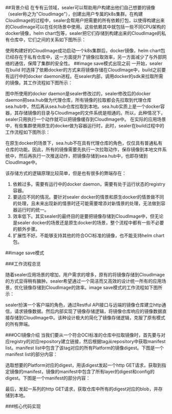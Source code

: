 ##背景介绍
在专有云领域，sealer可以帮助用户构建出他们自己想要的镜像（sealer称之为"CloudImage"），创建出用户专属的k8s集群。在构建CloudImage的过程中，sealer会帮用户把需要的所有依赖打包，以使得构建出来的CloudImage可以在任何场景中使用。这些依赖其中就包括一些不同CPU架构的docker镜像，helm chart包等，sealer把它们存储到构建出来的CloudImage的私有仓库中，它们之间的关系如下图所示：

使用构建好的CloudImage成功启动一个k8s集群后，docker镜像，helm chart包已经存在于私有仓库中，这一方面提升了镜像拉取效率，另一方面减少了与外部网络的通信，保障了集群的安全性。
##image save模式出现之前
一开始，sealer在build 时选择了依赖docker的方式来将镜像存储在CloudImage中，build之前要有运行中的docker daemon进程。在sealer内部，调用docker的sdk来拉取所需的镜像。其工作流程如下图所示：

图中所使用的docker daemon是sealer修改过的，sealer修改后的docker daemon把sea.hub做为代理仓库，所有镜像的拉取都会先拉取到代理仓库sea.hub中，然后再从sea.hub仓库拉取到本地。sea.hub实质上是一个docker容器，其存储镜像的目录与CloudImage的文件系统是相通的。所以，此种情况下，sealer只用执行一个动作就可以把镜像缓存到CloudImage中。
在实际的应用场景中，有些集群使用原生的docker做为容器运行时，此时，sealer在build过程中的工作流程如下图所示：

在原生docker的场景下，sea.hub不在具有代理仓库的角色，仅仅具有普通私有仓库的功能。因此，所有的镜像需要先执行一次拉取动作，保存镜像到本地文件系统中，然后再执行一次推送动作，把镜像存储到sea.hub中，也即存储到CloudImage中。

该存储方式的逻辑原理比较简单，但是也有很多的弊端存在：
1. 依赖过多。需要有运行中的docker daemon，需要有处于运行状态的registry容器。
1. 要适应不同的情况。要针对sealer docker的情景和原生docker的情景做不同的处理，且未来出现新的情景时还可能需要增添对新情景的处理，无法做到容器运行时的统一。
1. 效率低下。其实sealer的最终目的是要把镜像存储到CloudImage中，但无论是sealer docker的场景还是原生docker的场景，整个流程中都有一些不必要的额外步骤。
1. 扩展性不好。不能够支持其他的符合OCI标准的镜像，也不能支持helm chart包。

##image save模式

###工作流程总览

随着sealer应用场景的增加，用户需求的增多，原有的将镜像存储到CloudImage的方式显得稍有臃肿。sealer希望通过一个简洁而又高效的设计统一所有的应用场景，优化镜像存储到CloudImage的效率。image save模式的工作流程如下图所示：

sealer扮演一个客户端的角色，通过Restful API接口与远端的镜像仓库建立http通信，请求镜像数据。然后内部实现了镜像存储逻辑，将镜像仓库响应的镜像数据直接存储到CloudImage中。该种设计极大的简化了镜像存储逻辑，克服了原有模式的所有弊端。

###OCI镜像介绍
当我们要从一个符合OCI标准的仓库中拉取镜像时，首先要与对应registry的对应repository建立链接，然后根据tag从repository中获取manifest list。manifest list中包含了该tag对应的所有Platform的镜像digest。下图是一个manifest list的部分内容：

选取想要的Platform对应的digest，用该digest发起一个http GET请求，获取到指定镜像的manifest，镜像的manifest中包含了所有layer的digest和config的digest。下图是一个manifest的部分内容：

最后，发起一系列的http GET请求，获取仓库中所有的digest对应的blob，并存储到本地。


###核心代码实现
